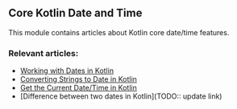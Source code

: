 ## Core Kotlin Date and Time

This module contains articles about Kotlin core date/time features.

### Relevant articles:

- [Working with Dates in Kotlin](https://www.baeldung.com/kotlin/dates)
- [Converting Strings to Date in Kotlin](https://www.baeldung.com/kotlin/string-to-date)
- [Get the Current Date/Time in Kotlin](https://www.baeldung.com/kotlin/current-date-time)
- [Difference between two dates in Kotlin](TODO:: update link)
